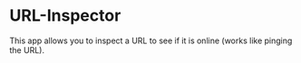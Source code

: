 # URL-Inspector
This app allows you to inspect a URL to see if it is online (works like pinging the URL).
